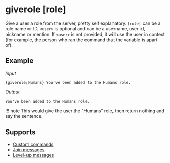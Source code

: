 # giverole [role] <user>

Give a user a role from the server, pretty self explanatory. `[role]` can be a role name or ID, `<user>` is optional and can be a username, user id, nickname or mention. If `<user>` is not provided, it will use the user in context (for example, the person who ran the command that the variable is apart of).

## Example

*Input*
```
{giverole;Humans} You've been added to the Humans role.
```
*Output*
```
You've been added to the Humans role.
```
!!! note
    This would give the user the "Humans" role, then return nothing and say the sentence.

## Supports

* [Custom commands](/Modules/custom_commands/)
* [Join messages](/Modules/join_leave_messages/)
* [Level-up messages](/Modules/levels/)
